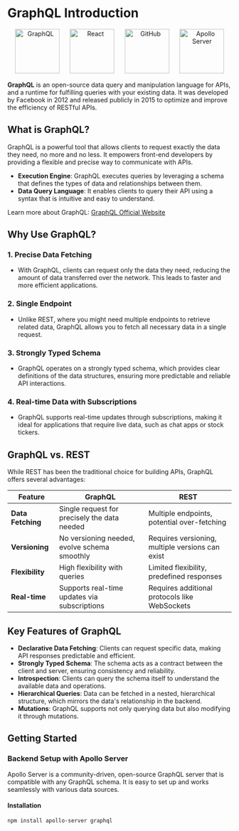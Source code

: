 # GraphQL Introduction

<p align="center">
  <img src="https://graphql.org/img/logo.svg" alt="GraphQL" width="100" height="100" />
  &nbsp;&nbsp;&nbsp;&nbsp;
  <img src="https://upload.wikimedia.org/wikipedia/commons/a/a7/React-icon.svg" alt="React" width="100" height="100" />
  &nbsp;&nbsp;&nbsp;&nbsp;
  <img src="https://github.githubassets.com/images/modules/logos_page/GitHub-Mark.png" alt="GitHub" width="100" height="100" />
    &nbsp;&nbsp;&nbsp;&nbsp;
  <img src="https://www.apollographql.com/apollo-home.jpg" alt="Apollo Server" width="100" height="100" />
</p>

**GraphQL** is an open-source data query and manipulation language for APIs, and a runtime for fulfilling queries with your existing data. It was developed by Facebook in 2012 and released publicly in 2015 to optimize and improve the efficiency of RESTful APIs.

## What is GraphQL?

GraphQL is a powerful tool that allows clients to request exactly the data they need, no more and no less. It empowers front-end developers by providing a flexible and precise way to communicate with APIs.

- **Execution Engine**: GraphQL executes queries by leveraging a schema that defines the types of data and relationships between them.
- **Data Query Language**: It enables clients to query their API using a syntax that is intuitive and easy to understand.

Learn more about GraphQL: [GraphQL Official Website](https://graphql.org/learn/)

## Why Use GraphQL?

### 1. **Precise Data Fetching**
   - With GraphQL, clients can request only the data they need, reducing the amount of data transferred over the network. This leads to faster and more efficient applications.

### 2. **Single Endpoint**
   - Unlike REST, where you might need multiple endpoints to retrieve related data, GraphQL allows you to fetch all necessary data in a single request.

### 3. **Strongly Typed Schema**
   - GraphQL operates on a strongly typed schema, which provides clear definitions of the data structures, ensuring more predictable and reliable API interactions.

### 4. **Real-time Data with Subscriptions**
   - GraphQL supports real-time updates through subscriptions, making it ideal for applications that require live data, such as chat apps or stock tickers.

## GraphQL vs. REST

While REST has been the traditional choice for building APIs, GraphQL offers several advantages:

| Feature          | GraphQL                                | REST                                  |
|------------------|----------------------------------------|---------------------------------------|
| **Data Fetching**| Single request for precisely the data needed | Multiple endpoints, potential over-fetching |
| **Versioning**   | No versioning needed, evolve schema smoothly | Requires versioning, multiple versions can exist |
| **Flexibility**  | High flexibility with queries          | Limited flexibility, predefined responses |
| **Real-time**    | Supports real-time updates via subscriptions | Requires additional protocols like WebSockets |

## Key Features of GraphQL

- **Declarative Data Fetching**: Clients can request specific data, making API responses predictable and efficient.
- **Strongly Typed Schema**: The schema acts as a contract between the client and server, ensuring consistency and reliability.
- **Introspection**: Clients can query the schema itself to understand the available data and operations.
- **Hierarchical Queries**: Data can be fetched in a nested, hierarchical structure, which mirrors the data's relationship in the backend.
- **Mutations**: GraphQL supports not only querying data but also modifying it through mutations.

## Getting Started

### Backend Setup with Apollo Server

Apollo Server is a community-driven, open-source GraphQL server that is compatible with any GraphQL schema. It is easy to set up and works seamlessly with various data sources.

#### Installation

```bash
npm install apollo-server graphql
